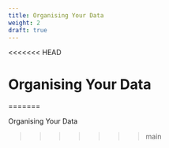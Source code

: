```yaml
---
title: Organising Your Data
weight: 2
draft: true
---
```

<<<<<<< HEAD
# Organising Your Data
=======

Organising Your Data
>>>>>>> main
